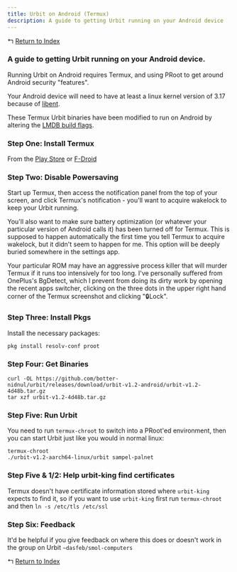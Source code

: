 ```yaml
---
title: Urbit on Android (Termux)
description: A guide to getting Urbit running on your Android device 
---
```


↰ [Return to Index](index.md)

### A guide to getting Urbit running on your Android device.

Running Urbit on Android requires Termux, and using PRoot to get around Android security "features".

Your Android device will need to have at least a linux kernel version of 3.17 because of [libent](https://github.com/urbit/libent).

These Termux Urbit binaries have been modified to run on Android by altering the [LMDB build flags](https://github.com/botter-nidnul/urbit/commit/f5fd8cec3a71fec42e9584e943f2e00dde83d646).

### Step One: Install Termux

From the [Play Store](https://play.google.com/store/apps/details?id=com.termux) or
[F-Droid](https://f-droid.org/repository/browse/?fdid=com.termux)

### Step Two: Disable Powersaving

Start up Termux, then access the notification panel from the top of your screen, and click Termux's notification - you'll want to acquire wakelock to keep your Urbit running.

You'll also want to make sure battery optimization (or whatever your particular version of Android calls it) has been turned off for Termux. This is supposed to happen automatically the first time you tell Termux to acquire wakelock, but it didn't seem to happen for me. This option will be deeply buried somewhere in the settings app.

Your particular ROM may have an aggressive process killer that will murder Termux if it runs too intensively for too long. I've personally suffered from OnePlus's BgDetect, which I prevent from doing its dirty work by opening the recent apps switcher, clicking on the three dots in the upper right hand corner of the Termux screenshot and clicking "🔒Lock".

### Step Three: Install Pkgs

Install the necessary packages:

`pkg install resolv-conf proot`

### Step Four: Get Binaries

```
curl -OL https://github.com/botter-nidnul/urbit/releases/download/urbit-v1.2-android/urbit-v1.2-4d48b.tar.gz
tar xzf urbit-v1.2-4d48b.tar.gz
```

### Step Five: Run Urbit

You need to run `termux-chroot` to switch into a PRoot'ed environment, then you can start Urbit just like you would in normal linux:

```
termux-chroot
./urbit-v1.2-aarch64-linux/urbit sampel-palnet
```

### Step Five & 1/2: Help urbit-king find certificates

Termux doesn't have certificate information stored where `urbit-king` expects to find it, so if you want to use `urbit-king` first run `termux-chroot` and then `ln -s /etc/tls /etc/ssl`

### Step Six: Feedback

It'd be helpful if you give feedback on where this does or doesn't work in the group on Urbit `~dasfeb/smol-computers`

↰ [Return to Index](index.md)
